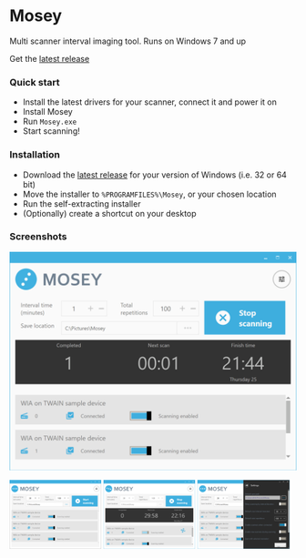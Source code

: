 # Mosey
Multi scanner interval imaging tool. Runs on Windows 7 and up

Get the [latest release](https://github.com/Erik-White/Mosey/releases)

### Quick start
- Install the latest drivers for your scanner, connect it and power it on
- Install Mosey
- Run `Mosey.exe`
- Start scanning!

### Installation
- Download the [latest release](https://github.com/Erik-White/Mosey/releases) for your version of Windows (i.e. 32 or 64 bit)
- Move the installer to `%PROGRAMFILES%\Mosey`, or your chosen location
- Run the self-extracting installer
- (Optionally) create a shortcut on your desktop

### Screenshots

![Mosey scanning](Docs/images/scan_progress.gif "Mosey scanning")

<p float="left">
    <img src="Docs/images/window_med.png" alt="Mosey main window" width="32%"/>
    <img src="Docs/images/scanning_med.png" alt="Mosey during scanning" width="32%"/>
    <img src="Docs/images/options_med.png" alt="Mosey options" width="32%"/>
</p>